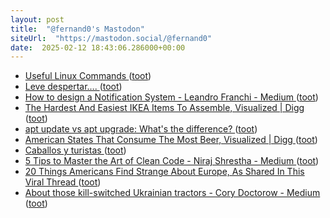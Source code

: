 ```yaml
---
layout: post
title:  "@fernand0's Mastodon"
siteUrl:  "https://mastodon.social/@fernand0"
date:  2025-02-12 18:43:06.286000+00:00
---
```

*  [Useful Linux Commands ](https://dev.to/software_writer/useful-linux-commands-2ac) ([toot](https://mastodon.social/@fernand0/113992386889912076))
*  [Leve despertar…. ](https://avecesunafoto.wordpress.com/2025/02/12/leve-despertar) ([toot](https://mastodon.social/@fernand0/113992344973288586))
*  [How to design a Notification System - Leandro Franchi - Medium ](https://leandrofranchi.medium.com/how-to-design-a-notification-system-23f381cdeb0) ([toot](https://mastodon.social/@fernand0/113991993047679025))
*  [The Hardest And Easiest IKEA Items To Assemble, Visualized \| Digg ](https://digg.com/data-viz/link/the-hardest-and-easiest-ikea-items-to-assemble-visualized-jKRgSPHwF) ([toot](https://mastodon.social/@fernand0/113991803543710034))
*  [apt update vs apt upgrade: What's the difference? ](https://dev.to/kcdchennai/apt-update-vs-apt-upgrade-whats-the-difference-2ff) ([toot](https://mastodon.social/@fernand0/113991672454156461))
*  [American States That Consume The Most Beer, Visualized \| Digg ](https://digg.com/data-viz/link/which-us-state-consumes-the-most-beer-wQMAxF6Oo) ([toot](https://mastodon.social/@fernand0/113990842788201504))
*  [Caballos y turistas ](https://www.flickr.com/photos/fernand0/54316577070) ([toot](https://mastodon.social/@fernand0/113990767861388317))
*  [5 Tips to Master the Art of Clean Code - Niraj Shrestha - Medium ](https://mrshrestha.medium.com/5-tips-to-master-the-art-of-clean-code-cdd11a25b37) ([toot](https://mastodon.social/@fernand0/113990580266488464))
*  [20 Things Americans Find Strange About Europe, As Shared In This Viral Thread ](https://www.demilked.com/american-people-list-weird-european-things) ([toot](https://mastodon.social/@fernand0/113990487331530204))
*  [About those kill-switched Ukrainian tractors - Cory Doctorow - Medium ](https://doctorow.medium.com/about-those-kill-switched-ukrainian-tractors-bc93f471b9c) ([toot](https://mastodon.social/@fernand0/113990170109221019))
